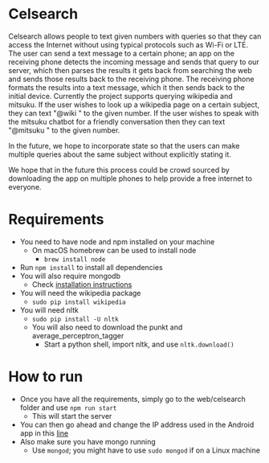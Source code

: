 # Celsearch

Celsearch allows people to text given numbers with queries so that they can access the Internet without using typical protocols such as Wi-Fi or LTE. The user can send a text message to a certain phone; an app on the receiving phone detects the incoming message and sends that query to our server, which then parses the results it gets back from searching the web and sends those results back to the receiving phone. The receiving phone formats the results into a text message, which it then sends back to the initial device.  Currently the project supports querying wikipedia and mitsuku.  If the user wishes to look up a wikipedia page on a certain subject, they can text "@wiki <subject>" to the given number.  If the user wishes to speak with the mitsuku chatbot for a friendly conversation then they can text "@mitsuku <message>" to the given number.

In the future, we hope to incorporate state so that the users can make multiple queries about the same subject without explicitly stating it. 

We hope that in the future this process could be crowd sourced by downloading the app on multiple phones to help provide a free internet to everyone. 

# Requirements

- You need to have node and npm installed on your machine 
  - On macOS homebrew can be used to install node 
    - `brew install node`
- Run `npm install` to install all dependencies 
- You will also require mongodb 
  - Check [installation instructions](https://docs.mongodb.com/manual/installation/)
- You will need the wikipedia package 
  - `sudo pip install wikipedia`
- You will need nltk 
  - `sudo pip install -U nltk`
  - You will also need to download the punkt and average_perceptron_tagger 
    - Start a python shell, import nltk, and use `nltk.download()`

# How to run 

- Once you have all the requirements, simply go to the web/celsearch folder and use `npm run start` 
  - This will start the server 
- You can then go ahead and change the IP address used in the Android app in this [line](https://github.com/christopher18/Celsearch/blob/master/android/Celsearch/app/src/main/java/com/example/chris/celsearch/CelsearchRestClient.java#L8)
- Also make sure you have mongo running 
  - Use `mongod`; you might have to use `sudo mongod` if on a Linux machine
